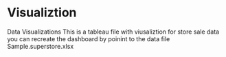 # Visualiztion
Data Visualizations
This is a tableau file with viusaliztion for store sale data you can recreate the dashboard by poinint to the data file Sample.superstore.xlsx
